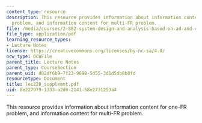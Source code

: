 ```yaml
---
content_type: resource
description: This resource provides information about information content for one-FR
  problem, and information content for multi-FR problem.
file: /media/courses/2-882-system-design-and-analysis-based-on-ad-and-complexity-theories-spring-2005/8e2279791333a2d0214158e2731253a4_lec228_supplemnt.pdf
file_type: application/pdf
learning_resource_types:
- Lecture Notes
license: https://creativecommons.org/licenses/by-nc-sa/4.0/
ocw_type: OCWFile
parent_title: Lecture Notes
parent_type: CourseSection
parent_uid: d82df6b9-7f23-9698-5d55-3d1d5db8b8fd
resourcetype: Document
title: lec228_supplemnt.pdf
uid: 8e227979-1333-a2d0-2141-58e2731253a4
---
```

This resource provides information about information content for one-FR problem, and information content for multi-FR problem.